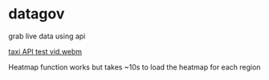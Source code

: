 # datagov
grab live data using api

[taxi API test vid.webm](https://user-images.githubusercontent.com/109660863/217504518-446aa753-061b-4730-b908-c74ef0d18f3d.webm)



Heatmap function works but takes ~10s to load the heatmap for each region
